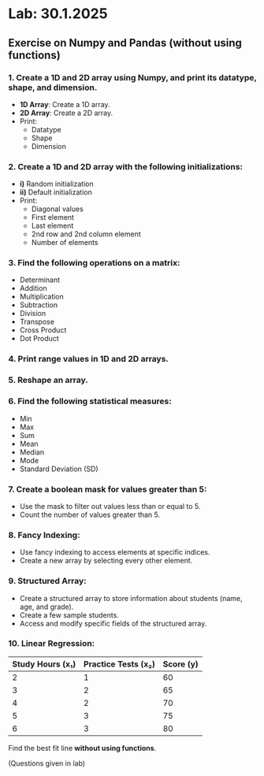 # Lab: 30.1.2025 
## Exercise on Numpy and Pandas (without using functions)

### 1. Create a 1D and 2D array using Numpy, and print its datatype, shape, and dimension.
   - **1D Array**: Create a 1D array.
   - **2D Array**: Create a 2D array.
   - Print:
     - Datatype
     - Shape
     - Dimension

### 2. Create a 1D and 2D array with the following initializations:
   - **i)** Random initialization
   - **ii)** Default initialization
   - Print:
     - Diagonal values
     - First element
     - Last element
     - 2nd row and 2nd column element
     - Number of elements

### 3. Find the following operations on a matrix:
   - Determinant
   - Addition
   - Multiplication
   - Subtraction
   - Division
   - Transpose
   - Cross Product
   - Dot Product

### 4. Print range values in 1D and 2D arrays.

### 5. Reshape an array.

### 6. Find the following statistical measures:
   - Min
   - Max
   - Sum
   - Mean
   - Median
   - Mode
   - Standard Deviation (SD)

### 7. Create a boolean mask for values greater than 5:
   - Use the mask to filter out values less than or equal to 5.
   - Count the number of values greater than 5.

### 8. Fancy Indexing:
   - Use fancy indexing to access elements at specific indices.
   - Create a new array by selecting every other element.

### 9. Structured Array:
   - Create a structured array to store information about students (name, age, and grade).
   - Create a few sample students.
   - Access and modify specific fields of the structured array.

### 10. Linear Regression:
   | Study Hours (x₁) | Practice Tests (x₂) | Score (y) |
   |------------------|---------------------|-----------|
   | 2                | 1                   | 60        |
   | 3                | 2                   | 65        |
   | 4                | 2                   | 70        |
   | 5                | 3                   | 75        |
   | 6                | 3                   | 80        |

   Find the best fit line **without using functions**.
   
(Questions given in lab)
